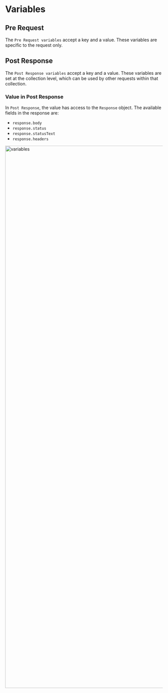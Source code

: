 # Variables

## Pre Request

The `Pre Request variables` accept a key and a value. These variables are specific to the request only.

## Post Response

The `Post Response variables` accept a key and a value. These variables are set at the collection level, which can be used by other requests within that collection.

### Value in Post Response

In `Post Response`, the value has access to the `Response` object. The available fields in the response are:

- `response.body`
- `response.status`
- `response.statusText`
- `response.headers`
<img width="1728" alt="variables" src="https://github.com/user-attachments/assets/637880e9-6805-402c-8474-dcc453d4faaa">
